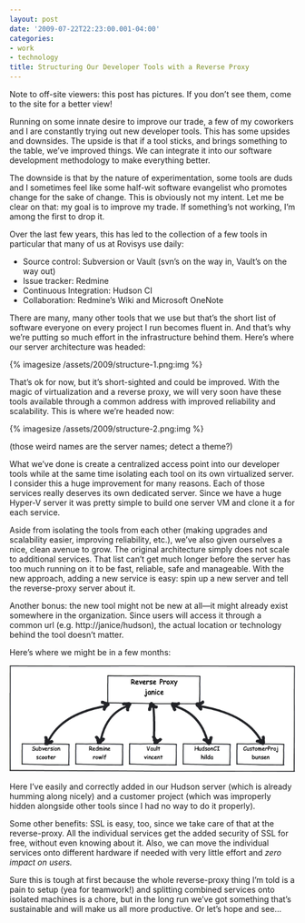 ```yaml
---
layout: post
date: '2009-07-22T22:23:00.001-04:00'
categories:
- work
- technology
title: Structuring Our Developer Tools with a Reverse Proxy
---
```


Note to off-site viewers: this post has pictures. If you don’t see them, come to the site for a better view!

Running on some innate desire to improve our trade, a few of my coworkers and I are constantly trying out new developer tools. This has some upsides and downsides. The upside is that if a tool sticks, and brings something to the table, we’ve improved things. We can integrate it into our software development methodology to make everything better.

The downside is that by the nature of experimentation, some tools are duds and I sometimes feel like some half-wit software evangelist who promotes change for the sake of change. This is obviously not my intent. Let me be clear on that: my goal is to improve my trade. If something’s not working, I’m among the first to drop it.

Over the last few years, this has led to the collection of a few tools in particular that many of us at Rovisys use daily: 

* Source control: Subversion or Vault (svn’s on the way in, Vault’s on the way out) 
* Issue tracker: Redmine 
* Continuous Integration: Hudson CI 
* Collaboration: Redmine’s Wiki and Microsoft OneNote  

There are many, many other tools that we use but that’s the short list of software everyone on every project I run becomes fluent in. And that’s why we’re putting so much effort in the infrastructure behind them. Here’s where our server architecture was headed:

{% imagesize /assets/2009/structure-1.png:img %}

That’s ok for now, but it’s short-sighted and could be improved. With the magic of virtualization and a reverse proxy, we will very soon have these tools available through a common address with improved reliability and scalability. This is where we’re headed now:  

{% imagesize /assets/2009/structure-2.png:img %}

(those weird names are the server names; detect a theme?)

What we’ve done is create a centralized access point into our developer tools while at the same time isolating each tool on its own virtualized server. I consider this a huge improvement for many reasons. Each of those services really deserves its own dedicated server. Since we have a huge Hyper-V server it was pretty simple to build one server VM and clone it a for each service. 

Aside from isolating the tools from each other (making upgrades and scalability easier, improving reliability, etc.), we’ve also given ourselves a nice, clean avenue to grow. The original architecture simply does not scale to additional services. That list can’t get much longer before the server has too much running on it to be fast, reliable, safe and manageable. With the new approach, adding a new service is easy: spin up a new server and tell the reverse-proxy server about it. 

Another bonus: the new tool might not be new at all—it might already exist somewhere in the organization. Since users will access it through a common url (e.g. http://janice/hudson), the actual location or technology behind the tool doesn’t matter.

Here’s where we might be in a few months:

![](/assets/2009/structure-3.png) 

Here I’ve easily and correctly added in our Hudson server (which is already humming along nicely) and a customer project (which was improperly hidden alongside other tools since I had no way to do it properly). 

Some other benefits: SSL is easy, too, since we take care of that at the reverse-proxy. All the individual services get the added security of SSL for free, without even knowing about it. Also, we can move the individual services onto different hardware if needed with very little effort and *zero impact on users.*

Sure this is tough at first because the whole reverse-proxy thing I’m told is a pain to setup (yea for teamwork!) and splitting combined services onto isolated machines is a chore, but in the long run we’ve got something that’s sustainable and will make us all more productive. Or let’s hope and see...